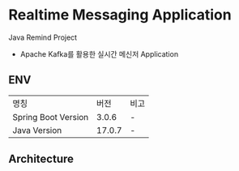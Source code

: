 # Realtime Messaging Application
Java Remind Project

- Apache Kafka를 활용한 실시간 메신저 Application

## ENV
||||
|--|--|--|
|명칭|버전|비고|
|Spring Boot Version|3.0.6|-|
|Java Version|17.0.7|-|

## Architecture

